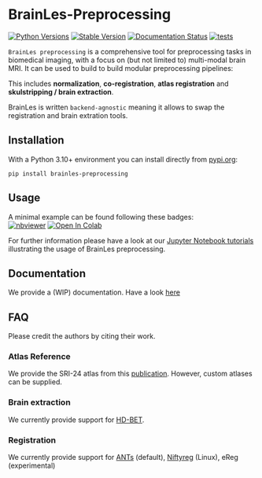 

# BrainLes-Preprocessing
[![Python Versions](https://img.shields.io/pypi/pyversions/brainles-preprocessing)](https://pypi.org/project/brainles-preprocessing/)
[![Stable Version](https://img.shields.io/pypi/v/brainles-preprocessing?label=stable)](https://pypi.python.org/pypi/brainles-preprocessing/)
[![Documentation Status](https://readthedocs.org/projects/brainles-preprocessing/badge/?version=latest)](http://brainles-preprocessing.readthedocs.io/?badge=latest)
[![tests](https://github.com/BrainLesion/preprocessing/actions/workflows/tests.yml/badge.svg)](https://github.com/BrainLesion/preprocessing/actions/workflows/tests.yml)
<!-- [![codecov](https://codecov.io/gh/BrainLesion/brainles-preprocessing/graph/badge.svg?token=A7FWUKO9Y4)](https://codecov.io/gh/BrainLesion/brainles-preprocessing) -->
<!-- [![License](https://img.shields.io/badge/License-Apache%202.0-blue.svg)](https://opensource.org/licenses/Apache-2.0) -->

`BrainLes preprocessing` is a comprehensive tool for preprocessing tasks in biomedical imaging, with a focus on (but not limited to) multi-modal brain MRI. It can be used to build to build modular preprocessing pipelines:

This includes **normalization**, **co-registration**, **atlas registration** and **skulstripping / brain extraction**.

BrainLes is written `backend-agnostic` meaning it allows to swap the registration and brain extration tools.

<!-- TODO mention defacing -->

<!-- TODO include image here -->


## Installation

With a Python 3.10+ environment you can install directly from [pypi.org](https://pypi.org/project/brainles-preprocessing/):

```
pip install brainles-preprocessing
```


## Usage
A minimal example can be found following these badges:  
[![nbviewer](https://raw.githubusercontent.com/jupyter/design/master/logos/Badges/nbviewer_badge.svg)](https://nbviewer.org/github/BrainLesion/tutorials/blob/main/preprocessing/preprocessing_tutorial.ipynb)
<a target="_blank" href="https://colab.research.google.com/github/BrainLesion/tutorials/blob/main/preprocessing/preprocessing_tutorial.ipynb">
  <img src="https://colab.research.google.com/assets/colab-badge.svg" alt="Open In Colab"/>
</a>


For further information please have a look at our [Jupyter Notebook tutorials](https://github.com/BrainLesion/tutorials/tree/main/preprocessing) illustrating the usage of BrainLes preprocessing.


<!-- TODO citation -->

## Documentation
We provide a (WIP) documentation. Have a look [here](https://brainles-preprocessing.readthedocs.io/en/latest/?badge=latest)

## FAQ
Please credit the authors by citing their work.

### Atlas Reference
We provide the SRI-24 atlas from this [publication](https://www.ncbi.nlm.nih.gov/pmc/articles/PMC2915788/).
However, custom atlases can be supplied.

### Brain extraction
We currently provide support for [HD-BET](https://github.com/MIC-DKFZ/HD-BET).

### Registration
We currently provide support for [ANTs](https://github.com/ANTsX/ANTs) (default), [Niftyreg](https://github.com/KCL-BMEIS/niftyreg) (Linux), eReg (experimental)

<!-- TODO mention defacing -->
